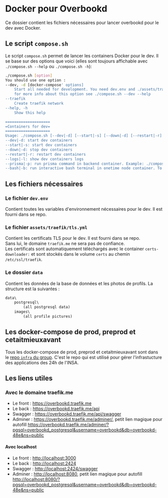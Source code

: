 # Docker pour Overbookd

Ce dossier contient les fichiers nécessaires pour lancer overbookd pour le dev avec Docker.

## Le script `compose.sh`

Le script `compose.sh` permet de lancer les containers Docker pour le dev. Il se base sur des options que voici (elles sont toujours affichable avec `./compose.sh --help` ou `./compose.sh -h`):

```bash
./compose.sh [option]
You should use one option :
--dev, -d [docker-compose' options]
    Start all needed for development. You need dev.env and ./assets/traefik/tls.yml files to work
    for more info about this option see ./compose.sh --dev --help
--traefik
    Create traefik network
--help, -h
    Show this help

====================
=Containers for dev=
====================
Usage: ./compose.sh [--dev|-d] [--start|-s] [--down|-d] [--restart|-r] [--logs|-l]
--dev|-d: start dev containers
--start|-s: start dev containers
--down|-d: stop dev containers
--restart|-r: restart dev containers
--logs|-l: show dev containers logs
--prisma|-p: run prisma command in backend container. Example: ./compose.sh --dev --prisma 'npx prisma migrate dev'
--bash|-b: run interactive bash terminal in onetime node container. To install dependancies for example. Overbookd folder is mounted in /app
```

## Les fichiers nécessaires

### Le fichier `dev.env`

Contient toutes les variables d'environnement nécessaires pour le dev. Il est fourni dans se repo.  

### Le fichier `assets/traefik/tls.yml`

Contient les certificats TLS pour le dev. Il est fourni dans se repo.  
Sans lui, le domaine `traefik.me` ne sera pas de confiance.  
Les certificats sont automatiquement téléchargés avec le container `certs-downloader:` et sont stockés dans le volume `certs` au chemin `/etc/ssl/traefik`.  

### Le dossier `data`

Contient les données de la base de données et les photos de profils. La structure est la suivantes :

```txt
data\
    postgresql\
        (all postgresql data)
    images\
        (all profile pictures)
```

## Les docker-compose de prod, preprod et cetaitmieuxavant

Tous les docker-compose de prod, preprod et cetaitmieuxavant sont dans le [repo  `infra` du group](https://gitlab.com/24-heures-insa/infra). C'est le repo qui est utilisé pour gérer l'infrastucture des applications des 24h de l'INSA.

## Les liens utiles

### Avec le domaine traefik.me

- Le front : <https://overbookd.traefik.me>
- Le back : <https://overbookd.traefik.me/api>
- Swagger : <https://overbookd.traefik.me/api/swagger>
- Adminer : <https://overbookd.traefik.me/adminer/>, petit lien magique pour autofill <https://overbookd.traefik.me/adminer/?pgsql=overbookd_postgresql&username=overbookd&db=overbookd-48e&ns=public>

#### Avec localhost

- Le front : <http://localhost:3000>
- Le back : <http://localhost:2424>
- Swagger : <http://localhost:2424/swagger>
- Adminer : <http://localhost:8080>, petit lien magique pour autofill <http://localhost:8080/?pgsql=overbookd_postgresql&username=overbookd&db=overbookd-48e&ns=public>
